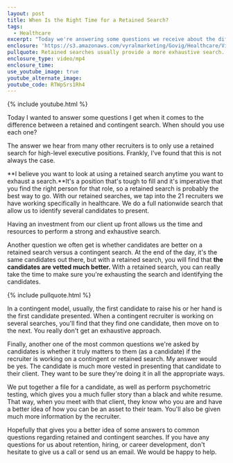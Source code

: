 ```yaml
---
layout: post
title: When Is the Right Time for a Retained Search?
tags:
  - Healthcare
excerpt: "Today we're answering some questions we receive about the difference between contingent and retained searches, as well as how they affect both the client and the candidates."
enclosure: 'https://s3.amazonaws.com/vyralmarketing/Govig/Healthcare/Videos/2017/When+Is+the+Right+Time+for+a+Retained+Search%253F.mp4'
pullquote: Retained searches usually provide a more exhaustive search.
enclosure_type: video/mp4
enclosure_time:
use_youtube_image: true
youtube_alternate_image:
youtube_code: RTWpSrs1Rh4
---
```



{% include youtube.html %}

Today I wanted to answer some questions I get when it comes to the difference between a retained and contingent search. When should you use each one?

The answer we hear from many other recruiters is to only use a retained search for high-level executive positions. Frankly, I've found that this is not always the case.

**I believe you want to look at using a retained search anytime you want to exhaust a search.**It's a position that's tough to fill and it's imperative that you find the right person for that role, so a retained search is probably the best way to go. With our retained searches, we tap into the 21 recruiters we have working specifically in healthcare. We do a full nationwide search that allow us to identify several candidates to present.

Having an investment from our client up front allows us the time and resources to perform a strong and exhaustive search.

Another question we often get is whether candidates are better on a retained search versus a contingent search. At the end of the day, it's the same candidates out there, but with a retained search, you will find that **the candidates are vetted much better.** With a retained search, you can really take the time to make sure you're exhausting the search and identifying the candidates.

{% include pullquote.html %}

In a contingent model, usually, the first candidate to raise his or her hand is the first candidate presented. When a contingent recruiter is working on several searches, you'll find that they find one candidate, then move on to the next. You really don't get an exhaustive approach.

Finally, another one of the most common questions we're asked by candidates is whether it truly matters to them (as a candidate) if the recruiter is working on a contingent or retained search. My answer would be yes. The candidate is much more vested in presenting that candidate to their client. They want to be sure they're doing it in all the appropriate ways.

We put together a file for a candidate, as well as perform psychometric testing, which gives you a much fuller story than a black and white resume. That way, when you meet with that client, they know who you are and have a better idea of how you can be an asset to their team. You'll also be given much more information by the recruiter.

Hopefully that gives you a better idea of some answers to common questions regarding retained and contingent searches. If you have any questions for us about retention, hiring, or career development, don't hesitate to give us a call or send us an email. We would be happy to help.
